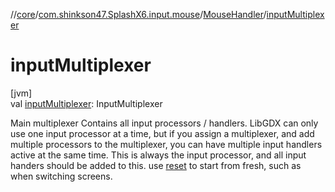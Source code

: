 //[core](../../../index.md)/[com.shinkson47.SplashX6.input.mouse](../index.md)/[MouseHandler](index.md)/[inputMultiplexer](input-multiplexer.md)

# inputMultiplexer

[jvm]\
val [inputMultiplexer](input-multiplexer.md): InputMultiplexer

Main multiplexer Contains all input processors / handlers. LibGDX can only use one input processor at a time, but if you assign a multiplexer, and add multiple processors to the multiplexer, you can have multiple input handlers active at the same time.  This is always the input processor, and all input handers should be added to this.  use [reset](reset.md) to start from fresh, such as when switching screens.
